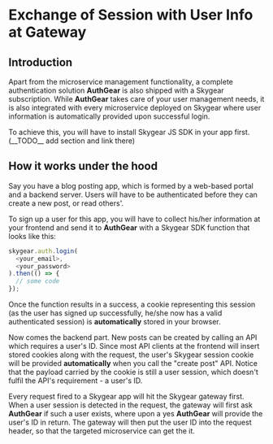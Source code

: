 # Exchange of Session with User Info at Gateway

## Introduction

Apart from the microservice management functionality, a complete authentication solution **AuthGear** is also shipped with a Skygear subscription. While **AuthGear** takes care of your user management needs, it is also integrated with every microservice deployed on Skygear where user information is automatically provided upon successful login.

To achieve this, you will have to install Skygear JS SDK in your app first. \(\_\_TODO\_\_ add section and link there\)

## How it works under the hood

Say you have a blog posting app, which is formed by a web-based portal and a backend server. Users will have to be authenticated before they can create a new post, or read others'.

To sign up a user for this app, you will have to collect his/her information at your frontend and send it to **AuthGear** with a Skygear SDK function that looks like this:

```typescript
skygear.auth.login(
  <your_email>, 
  <your_password>
).then(() => {
  // some code
});
```

Once the function results in a success, a cookie representing this session \(as the user has signed up successfully, he/she now has a valid authenticated session\) is **automatically** stored in your browser.

Now comes the backend part. New posts can be created by calling an API which requires a user's ID. Since most API clients at the frontend will insert stored cookies along with the request, the user's Skygear session cookie will be provided **automatically** when you call the "create post" API. Notice that the payload carried by the cookie is still a user session, which doesn't fulfil the API's requirement - a user's ID.

Every request fired to a Skygear app will hit the Skygear gateway first. When a user session is detected in the request, the gateway will first ask **AuthGear** if such a user exists, where upon a yes **AuthGear** will provide the user's ID in return. The gateway will then put the user ID into the request header, so that the targeted microservice can get the it.



